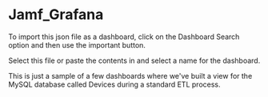 # Jamf_Grafana

To import this json file as a dashboard, click on the Dashboard Search option and then use the important button. 

Select this file or paste the contents in and select a name for the dashboard.

This is just a sample of a few dashboards where we've built a view for the MySQL database called Devices during a standard ETL process. 
